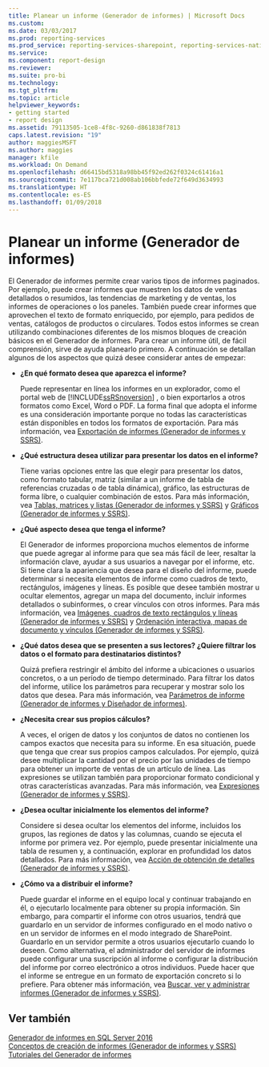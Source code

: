 ```yaml
---
title: Planear un informe (Generador de informes) | Microsoft Docs
ms.custom: 
ms.date: 03/03/2017
ms.prod: reporting-services
ms.prod_service: reporting-services-sharepoint, reporting-services-native
ms.service: 
ms.component: report-design
ms.reviewer: 
ms.suite: pro-bi
ms.technology: 
ms.tgt_pltfrm: 
ms.topic: article
helpviewer_keywords:
- getting started
- report design
ms.assetid: 79113505-1ce8-4f8c-9260-d861838f7813
caps.latest.revision: "19"
author: maggiesMSFT
ms.author: maggies
manager: kfile
ms.workload: On Demand
ms.openlocfilehash: d66415bd5318a98bb45f92ed262f0324c61416a1
ms.sourcegitcommit: 7e117bca721d008ab106bbfede72f649d3634993
ms.translationtype: HT
ms.contentlocale: es-ES
ms.lasthandoff: 01/09/2018
---
```

# <a name="planning-a-report-report-builder"></a>Planear un informe (Generador de informes)
  El Generador de informes permite crear varios tipos de informes paginados. Por ejemplo, puede crear informes que muestren los datos de ventas detallados o resumidos, las tendencias de marketing y de ventas, los informes de operaciones o los paneles. También puede crear informes que aprovechen el texto de formato enriquecido, por ejemplo, para pedidos de ventas, catálogos de productos o circulares. Todos estos informes se crean utilizando combinaciones diferentes de los mismos bloques de creación básicos en el Generador de informes. Para crear un informe útil, de fácil comprensión, sirve de ayuda planearlo primero. A continuación se detallan algunos de los aspectos que quizá desee considerar antes de empezar:  
  
-   **¿En qué formato desea que aparezca el informe?**  
  
     Puede representar en línea los informes en un explorador, como el portal web de [!INCLUDE[ssRSnoversion](../../includes/ssrsnoversion-md.md)] , o bien exportarlos a otros formatos como Excel, Word o PDF. La forma final que adopta el informe es una consideración importante porque no todas las características están disponibles en todos los formatos de exportación. Para más información, vea [Exportación de informes &#40;Generador de informes y SSRS&#41;](../../reporting-services/report-builder/export-reports-report-builder-and-ssrs.md).  
  
-   **¿Qué estructura desea utilizar para presentar los datos en el informe?**  
  
     Tiene varias opciones entre las que elegir para presentar los datos, como formato tabular, matriz (similar a un informe de tabla de referencias cruzadas o de tabla dinámica), gráfico, las estructuras de forma libre, o cualquier combinación de estos. Para más información, vea [Tablas, matrices y listas &#40;Generador de informes y SSRS&#41;](../../reporting-services/report-design/tables-matrices-and-lists-report-builder-and-ssrs.md) y [Gráficos &#40;Generador de informes y SSRS&#41;](../../reporting-services/report-design/charts-report-builder-and-ssrs.md).  
  
-   **¿Qué aspecto desea que tenga el informe?**  
  
     El Generador de informes proporciona muchos elementos de informe que puede agregar al informe para que sea más fácil de leer, resaltar la información clave, ayudar a sus usuarios a navegar por el informe, etc. Si tiene clara la apariencia que desea para el diseño del informe, puede determinar si necesita elementos de informe como cuadros de texto, rectángulos, imágenes y líneas. Es posible que desee también mostrar u ocultar elementos, agregar un mapa del documento, incluir informes detallados o subinformes, o crear vínculos con otros informes. Para más información, vea [Imágenes, cuadros de texto rectángulos y líneas &#40;Generador de informes y SSRS&#41;](../../reporting-services/report-design/images-text-boxes-rectangles-and-lines-report-builder-and-ssrs.md) y [Ordenación interactiva, mapas de documento y vínculos &#40;Generador de informes y SSRS&#41;](../../reporting-services/report-design/interactive-sort-document-maps-and-links-report-builder-and-ssrs.md).  
  
-   **¿Qué datos desea que se presenten a sus lectores? ¿Quiere filtrar los datos o el formato para destinatarios distintos?**  
  
     Quizá prefiera restringir el ámbito del informe a ubicaciones o usuarios concretos, o a un período de tiempo determinado. Para filtrar los datos del informe, utilice los parámetros para recuperar y mostrar solo los datos que desea. Para más información, vea [Parámetros de informe &#40;Generador de informes y Diseñador de informes&#41;](../../reporting-services/report-design/report-parameters-report-builder-and-report-designer.md).  
  
-   **¿Necesita crear sus propios cálculos?**  
  
     A veces, el origen de datos y los conjuntos de datos no contienen los campos exactos que necesita para su informe. En esa situación, puede que tenga que crear sus propios campos calculados. Por ejemplo, quizá desee multiplicar la cantidad por el precio por las unidades de tiempo para obtener un importe de ventas de un artículo de línea. Las expresiones se utilizan también para proporcionar formato condicional y otras características avanzadas. Para más información, vea [Expresiones &#40;Generador de informes y SSRS&#41;](../../reporting-services/report-design/expressions-report-builder-and-ssrs.md).  
  
-   **¿Desea ocultar inicialmente los elementos del informe?**  
  
     Considere si desea ocultar los elementos del informe, incluidos los grupos, las regiones de datos y las columnas, cuando se ejecuta el informe por primera vez. Por ejemplo, puede presentar inicialmente una tabla de resumen y, a continuación, explorar en profundidad los datos detallados. Para más información, vea [Acción de obtención de detalles &#40;Generador de informes y SSRS&#41;](../../reporting-services/report-design/drilldown-action-report-builder-and-ssrs.md).  
  
-   **¿Cómo va a distribuir el informe?**  
  
     Puede guardar el informe en el equipo local y continuar trabajando en él, o ejecutarlo localmente para obtener su propia información. Sin embargo, para compartir el informe con otros usuarios, tendrá que guardarlo en un servidor de informes configurado en el modo nativo o en un servidor de informes en el modo integrado de SharePoint. Guardarlo en un servidor permite a otros usuarios ejecutarlo cuando lo deseen. Como alternativa, el administrador del servidor de informes puede configurar una suscripción al informe o configurar la distribución del informe por correo electrónico a otros individuos. Puede hacer que el informe se entregue en un formato de exportación concreto si lo prefiere. Para obtener más información, vea [Buscar, ver y administrar informes &#40;Generador de informes y SSRS&#41;](../../reporting-services/report-builder/finding-viewing-and-managing-reports-report-builder-and-ssrs.md).  
  
## <a name="see-also"></a>Ver también  
 [Generador de informes en SQL Server 2016](../../reporting-services/report-builder/report-builder-in-sql-server-2016.md)   
 [Conceptos de creación de informes &#40;Generador de informes y SSRS&#41;](../../reporting-services/report-design/report-authoring-concepts-report-builder-and-ssrs.md)   
 [Tutoriales del Generador de informes](../../reporting-services/report-builder-tutorials.md)  
  
  
